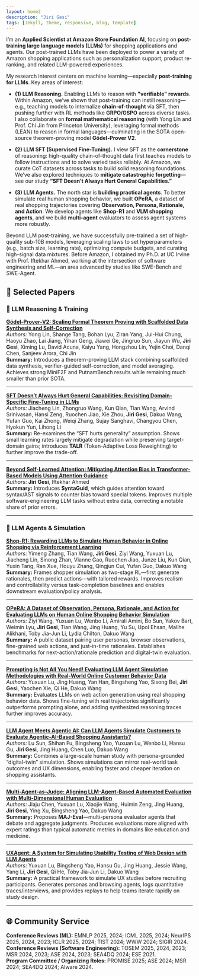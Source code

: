 ```yaml
---
layout: home2
description: "Jiri Gesi"
tags: [Jekyll, theme, responsive, blog, template]
---
```


I’m an **Applied Scientist at Amazon Store Foundation AI**, focusing on **post-training large language models (LLMs)** for shopping applications and agents. Our post-trained LLMs have been deployed to power a variety of Amazon shopping applications such as personalization support, product re-ranking, and related LLM-powered experiences.

My research interest centers on machine learning—especially **post-training for LLMs**. Key areas of interest:

- **(1) LLM Reasoning.** Enabling LLMs to reason with **"verifiable" rewards**. Within Amazon, we’ve shown that post-training can instill reasoning—e.g., teaching models to internalize **chain-of-thought** via SFT, then pushing further with RL methods like **GRPO/GSPO** across diverse tasks. I also collaborate on **formal mathematical reasoning** (with Yong Lin and Prof. Chi Jin from Princeton University), leveraging formal methods (LEAN) to reason in formal languages—culminating in the SOTA open-source theorem-proving model **Gödel-Prover V2**.

- **(2) LLM SFT (Supervised Fine-Tuning).** I view SFT as the **cornerstone** of reasoning: high-quality chain-of-thought data first teaches models to follow instructions and to solve varied tasks reliably. At Amazon, we curate CoT datasets across tasks to build solid reasoning foundations. We’ve also explored techniques to **mitigate catastrophic forgetting**—see our study **“SFT Doesn’t Always Hurt General Capabilities.”**

- **(3) LLM Agents.** The north star is **building practical agents**. To better simulate real human shopping behavior, we built **OPeRA**, a dataset of real shopping trajectories covering **Observation, Persona, Rationale, and Action**. We develop agents like **Shop-R1** and **VLM shopping agents**, and we build **multi-agent** evaluators to assess agent systems more robustly.

Beyond LLM post-training, we have successfully pre-trained a set of high-quality sub-10B models, leveraging scaling laws to set hyperparameters (e.g., batch size, learning rate), optimizing compute budgets, and curating high-signal data mixtures. Before Amazon, I obtained my Ph.D. at UC Irvine with Prof. Iftekhar Ahmed, working at the intersection of software engineering and ML—an area advanced by studies like SWE-Bench and SWE-Agent.


## 📝 Selected Papers

### 🔹 LLM Reasoning & Training

[**Gödel-Prover-V2: Scaling Formal Theorem Proving with Scaffolded Data Synthesis and Self-Correction**](https://arxiv.org/abs/2508.03613)  
*Authors:* Yong Lin, Shange Tang, Bohan Lyu, Ziran Yang, Jui-Hui Chung, Haoyu Zhao, Lai Jiang, Yihan Geng, Jiawei Ge, Jingruo Sun, Jiayun Wu, **Jiri Gesi**, Ximing Lu, David Acuna, Kaiyu Yang, Hongzhou Lin, Yejin Choi, Danqi Chen, Sanjeev Arora, Chi Jin  
**Summary:** Introduces a theorem-proving LLM stack combining scaffolded data synthesis, verifier-guided self-correction, and model averaging. Achieves strong MiniF2F and PutnamBench results while remaining much smaller than prior SOTA.

---

[**SFT Doesn’t Always Hurt General Capabilities: Revisiting Domain-Specific Fine-Tuning in LLMs**](https://arxiv.org/abs/2509.20758)  
*Authors:* Jiacheng Lin, Zhongruo Wang, Kun Qian, Tian Wang, Arvind Srinivasan, Hansi Zeng, Ruochen Jiao, Xie Zhou, **Jiri Gesi**, Dakuo Wang, Yufan Guo, Kai Zhong, Weiqi Zhang, Sujay Sanghavi, Changyou Chen, Hyokun Yun, Lihong Li  
**Summary:** Re-examines the “SFT hurts generality” assumption. Shows small learning rates largely mitigate degradation while preserving target-domain gains; introduces **TALR** (Token-Adaptive Loss Reweighting) to further improve the trade-off.

---

[**Beyond Self-Learned Attention: Mitigating Attention Bias in Transformer-Based Models Using Attention Guidance**](https://arxiv.org/abs/2402.16790)  
*Authors:* **Jiri Gesi**, Iftekhar Ahmed  
**Summary:** Introduces **SyntaGuid**, which guides attention toward syntax/AST signals to counter bias toward special tokens. Improves multiple software-engineering LLM tasks without extra data, correcting a notable share of prior errors.

---

### 🔹 LLM Agents & Simulation

[**Shop-R1: Rewarding LLMs to Simulate Human Behavior in Online Shopping via Reinforcement Learning**](https://arxiv.org/abs/2507.17842)  
*Authors:* Yimeng Zhang, Tian Wang, **Jiri Gesi**, Ziyi Wang, Yuxuan Lu, Jiacheng Lin, Sinong Zhan, Vianne Gao, Ruochen Jiao, Junze Liu, Kun Qian, Yuxin Tang, Ran Xue, Houyu Zhang, Qingjun Cui, Yufan Guo, Dakuo Wang  
**Summary:** Frames shopper simulation as two-stage RL—first generate rationales, then predict actions—with tailored rewards. Improves realism and controllability versus task-completion baselines and enables downstream evaluation/policy analysis.

---

[**OPeRA: A Dataset of Observation, Persona, Rationale, and Action for Evaluating LLMs on Human Online Shopping Behavior Simulation**](https://arxiv.org/abs/2506.05606)  
*Authors:* Ziyi Wang, Yuxuan Lu, Wenbo Li, Amirali Amini, Bo Sun, Yakov Bart, Weimin Lyu, **Jiri Gesi**, Tian Wang, Jing Huang, Yu Su, Upol Ehsan, Malihe Alikhani, Toby Jia-Jun Li, Lydia Chilton, Dakuo Wang  
**Summary:** A public dataset pairing user personas, browser observations, fine-grained web actions, and just-in-time rationales. Establishes benchmarks for next-action/rationale prediction and digital-twin evaluation.

---

[**Prompting is Not All You Need! Evaluating LLM Agent Simulation Methodologies with Real-World Online Customer Behavior Data**](https://arxiv.org/abs/2503.20749)  
*Authors:* Yuxuan Lu, Jing Huang, Yan Han, Bingsheng Yao, Sisong Bei, **Jiri Gesi**, Yaochen Xie, Qi He, Dakuo Wang  
**Summary:** Evaluates LLMs on web action generation using real shopping behavior data. Shows fine-tuning with real trajectories significantly outperforms prompting alone, and adding synthesized reasoning traces further improves accuracy.

---

[**LLM Agent Meets Agentic AI: Can LLM Agents Simulate Customers to Evaluate Agentic-AI-Based Shopping Assistants?**](https://arxiv.org/abs/2509.21501)  
*Authors:* Lu Sun, Shihan Fu, Bingsheng Yao, Yuxuan Lu, Wenbo Li, Hansu Gu, **Jiri Gesi**, Jing Huang, Chen Luo, Dakuo Wang  
**Summary:** Combines a large-scale human study with persona-grounded “digital-twin” simulation. Shows simulations can mirror real-world task outcomes and UX dimensions, enabling faster and cheaper iteration on shopping assistants.

---

[**Multi-Agent-as-Judge: Aligning LLM-Agent-Based Automated Evaluation with Multi-Dimensional Human Evaluation**](https://arxiv.org/abs/2507.21028)  
*Authors:* Jiaju Chen, Yuxuan Lu, Xiaojie Wang, Huimin Zeng, Jing Huang, **Jiri Gesi**, Ying Xu, Bingsheng Yao, Dakuo Wang  
**Summary:** Proposes **MAJ-Eval**—multi-persona evaluator agents that debate and aggregate judgments. Produces evaluations more aligned with expert ratings than typical automatic metrics in domains like education and medicine.

---

[**UXAgent: A System for Simulating Usability Testing of Web Design with LLM Agents**](https://arxiv.org/abs/2504.09407)  
*Authors:* Yuxuan Lu, Bingsheng Yao, Hansu Gu, Jing Huang, Jessie Wang, Yang Li, **Jiri Gesi**, Qi He, Toby Jia-Jun Li, Dakuo Wang  
**Summary:** A practical framework to simulate UX studies before recruiting participants. Generates personas and browsing agents, logs quantitative traces/interviews, and provides replays to help teams iterate rapidly on study design.


---

## 🌐 Community Service  

**Conference Reviews (ML):** EMNLP 2025, 2024; ICML 2025, 2024; NeurIPS 2025, 2024, 2023; ICLR 2025, 2024; TIST 2024; WWW 2024; SIGIR 2024.  
**Conference Reviews (Software Engineering):** TOSEM 2025, 2024, 2023; MSR 2024, 2023; ASE 2024, 2023; SEA4DQ 2024; ESE 2021.  
**Program Committee / Organizing Roles:** PROMISE 2025; ASE 2024; MSR 2024; SEA4DQ 2024; AIware 2024.
